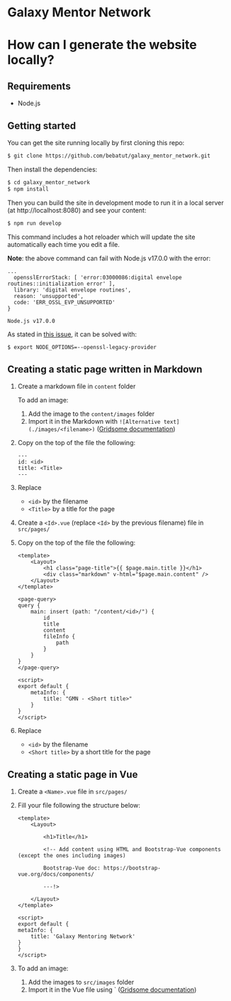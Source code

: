 Galaxy Mentor Network
=====================

# How can I generate the website locally?

## Requirements

- Node.js

## Getting started

You can get the site running locally by first cloning this repo:

```sh
$ git clone https://github.com/bebatut/galaxy_mentor_network.git
```

Then install the dependencies:

```sh
$ cd galaxy_mentor_network
$ npm install
```

Then you can build the site in development mode to run it in a local server (at http://localhost:8080) and see your content:

```sh
$ npm run develop
```

This command includes a hot reloader which will update the site automatically each time you edit a file.

**Note**: the above command can fail with Node.js v17.0.0 with the error:

```
...
  opensslErrorStack: [ 'error:03000086:digital envelope routines::initialization error' ],
  library: 'digital envelope routines',
  reason: 'unsupported',
  code: 'ERR_OSSL_EVP_UNSUPPORTED'
}

Node.js v17.0.0
```

As stated in [this issue](https://github.com/vercel/next.js/issues/30078#issuecomment-947338268), it can be solved with:

```sh
$ export NODE_OPTIONS=--openssl-legacy-provider
```

## Creating a static page written in Markdown

1. Create a markdown file in `content` folder


    To add an image:
    1. Add the image to the `content/images` folder
    2. Import it in the Markdown with `![Alternative text](./images/<filename>)` ([Gridsome documentation](https://gridsome.org/docs/images/#usage-in-markdown))

2. Copy on the top of the file the following:

    ```
    ---
    id: <id>
    title: <Title>
    ---
    ```

3. Replace
    - `<id>` by the filename
    - `<Title>` by a title for the page
4. Create a `<Id>.vue` (replace `<Id>` by the previous filename) file in `src/pages/`
5. Copy on the top of the file the following:

    ```
    <template>
        <Layout>
            <h1 class="page-title">{{ $page.main.title }}</h1>
            <div class="markdown" v-html="$page.main.content" />
        </Layout>
    </template>

    <page-query>
    query {
        main: insert (path: "/content/<id>/") {
            id
            title
            content
            fileInfo {
                path
            }
        }
    }
    </page-query>

    <script>
    export default {
        metaInfo: {
            title: "GMN - <Short title>"
        }
    }
    </script>
    ```

6. Replace
    - `<id>` by the filename
    - `<Short title>` by a short title for the page

## Creating a static page in Vue

1. Create a `<Name>.vue` file in `src/pages/`
2. Fill your file following the structure below:

    ```
    <template>
        <Layout>

            <h1>Title</h1>

            <!-- Add content using HTML and Bootstrap-Vue components (except the ones including images)

            Bootstrap-Vue doc: https://bootstrap-vue.org/docs/components/

            ---!>

        </Layout>
    </template>

    <script>
    export default {
    metaInfo: {
        title: 'Galaxy Mentoring Network'
    }
    }
    </script>
    ```

3. To add an image:
    1. Add the images to `src/images` folder
    2. Import it in the Vue file using `<g-image src="~/images/<filename>" alt="Alternative text"/> ([Gridsome documentation](https://gridsome.org/docs/images/))
